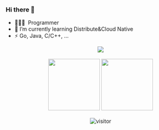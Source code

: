 ### Hi there 👋

- 🧑🏻‍💻 &nbsp;Programmer
- 🌱 I’m currently learning Distribute&Cloud Native
- ⚡ Go, Java, C/C++, ...
<!-- GitHub奖杯🏆 -->
<div align="center"><img src="https://github-profile-trophy.vercel.app/?username=MichaelDeSteven&theme=gruvbox&row=1&column=6&no-frame=true&no-bg=true" /></div>
<br>

<!-- GitHub数据统计 -->
<div align="center">
  <img height="137px" src="https://github-readme-stats.vercel.app/api?username=MichaelDeSteven&hide_title=true&hide_border=true&show_icons=trueline_height=21&text_color=000&icon_color=000&bg_color=0,ea6161,ffc64d,fffc4d,52fa5a&theme=graywhite" />
  <img height="137px" src="https://github-readme-stats.vercel.app/api/top-langs/?username=MichaelDeSteven&hide_title=true&hide_border=true&layout=compact&langs_count=6&text_color=000&icon_color=fff&bg_color=0,52fa5a,4dfcff,c64dff&theme=graywhite" />
</div>
<br>
<!-- 访客数统计徽标 -->
<div align="center">
  <img src="https://visitor-badge.glitch.me/badge?page_id=MichaelDeSteven" alt="visitor" />
</div>
